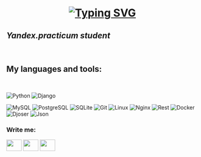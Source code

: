 <h1 align="center"><a href="https://git.io/typing-svg"><img src="https://readme-typing-svg.herokuapp.com?font=Fira+Code&size=18&pause=1000&center=true&width=435&lines=Hi+everyone++I'm+Denis%F0%9F%91%8B+Python+Developer" alt="Typing SVG" /></a> 
<h3 align="left"></h3>

## <i>Yandex.practicum student</i>

<br>

## My languages and tools:
<!--
### Python, Django, MySQL, PostgreSQL, SQLite, Git, Linux, Nginx, Rest, Docker, Djoser, Json
-->

<br>


![Python](https://img.shields.io/badge/-Python-cccf19??style=for-the-badge&logo=python)
![Django](https://img.shields.io/badge/-Django-067d20??style=for-the-badge&logo=Django)

![MySQL](https://img.shields.io/badge/-MySQL-F29111??style=for-the-badge&logo=MySQL)
![PostgreSQL](https://img.shields.io/badge/-PostgreSQL-EFAF8C??style=for-the-badge&logo=PostgreSQL)
![SQLite](https://img.shields.io/badge/-SQLite-8D917A??style=for-the-badge&logo=SQLite)
![Git](https://img.shields.io/badge/-Git-2A8D9C??style=for-the-badge&logo=Git)
![Linux](https://img.shields.io/badge/-Linux-CD5700??style=for-the-badge&logo=Linux)
![Nginx](https://img.shields.io/badge/-Nginx-6600FF??style=for-the-badge&logo=Nginx)
![Rest](https://img.shields.io/badge/-REST-006B3C??style=for-the-badge&logo=Rest)
![Docker](https://img.shields.io/badge/-Docker-FF9218??style=for-the-badge&logo=Docker)
![Djoser](https://img.shields.io/badge/-Djoser-D53E07??style=for-the-badge&logo=Djoser)
![Json](https://img.shields.io/badge/-JsonAPI-4E3B31??style=for-the-badge&logo=Json)

<h3 align="left">Write me:</h3>
<p align="left">
<a href="https://t.me/Nononame321" target="blank"><img align="center" src="https://cdn.jsdelivr.net/npm/simple-icons@3.0.1/icons/telegram.svg" alt="" height="30" width="40" /></a>
<a href="https://www.linkedin.com/in/denyacore/" target="blank"><img align="center" src="https://cdn.jsdelivr.net/npm/simple-icons@3.0.1/icons/linkedin.svg" alt="" height="30" width="40" /></a>
<a href="https://career.habr.com/denyacore1" target="blank"><img align="center" src="https://cdn.jsdelivr.net/npm/simple-icons@3.0.1/icons/habr.svg" alt="" height="30" width="40" /></a>
</p>









<!--
**Denyacore/Denyacore** is a ✨ _special_ ✨ repository because its `README.md` (this file) appears on your GitHub profile.

Here are some ideas to get you started:

- 🔭 I’m currently working on ...
- 🌱 I’m currently learning ...
- 👯 I’m looking to collaborate on ...
- 🤔 I’m looking for help with ...
- 💬 Ask me about ...
- 📫 How to reach me: ...
- 😄 Pronouns: ...
- ⚡ Fun fact: ...
-->
